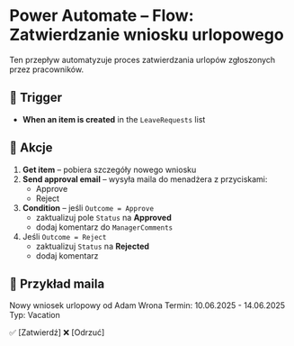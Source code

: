 # Power Automate – Flow: Zatwierdzanie wniosku urlopowego

Ten przepływ automatyzuje proces zatwierdzania urlopów zgłoszonych przez pracowników.

## 📌 Trigger

- **When an item is created** in the `LeaveRequests` list

## 🔁 Akcje

1. **Get item** – pobiera szczegóły nowego wniosku
2. **Send approval email** – wysyła maila do menadżera z przyciskami:
   - Approve
   - Reject
3. **Condition** – jeśli `Outcome = Approve`
   - zaktualizuj pole `Status` na **Approved**
   - dodaj komentarz do `ManagerComments`
4. Jeśli `Outcome = Reject`
   - zaktualizuj `Status` na **Rejected**
   - dodaj komentarz

## 📧 Przykład maila

Nowy wniosek urlopowy od Adam Wrona
Termin: 10.06.2025 - 14.06.2025
Typ: Vacation

✅ [Zatwierdź] ❌ [Odrzuć]